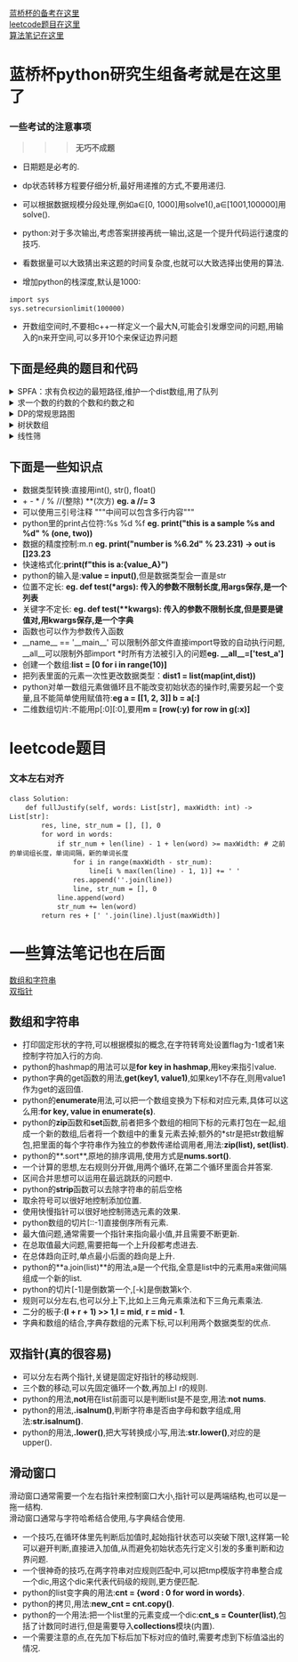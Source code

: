 [蓝桥杯的备考在这里](#蓝桥杯python研究生组备考就是在这里了)  
[leetcode题目在这里](#leetcode题目)  
[算法笔记在这里](#一些算法笔记也在后面)  

# 蓝桥杯python研究生组备考就是在这里了

<!-- [待学链接](https://www.bilibili.com/video/BV1qW4y1a7fU?p=72&vd_source=5a8651962259df7b14781b1d0370c6a0) -->

### 一些考试的注意事项
>>>**无巧不成题**

* 日期题是必考的.  
* dp状态转移方程要仔细分析,最好用递推的方式,不要用递归.  
* 可以根据数据规模分段处理,例如a∈[0, 1000]用solve1(),a∈[1001,100000]用solve().  
* python:对于多次输出,考虑答案拼接再统一输出,这是一个提升代码运行速度的技巧.   

* 看数据量可以大致猜出来这题的时间复杂度,也就可以大致选择出使用的算法.  

* 增加python的栈深度,默认是1000:   
```
import sys
sys.setrecursionlimit(100000)
```

* 开数组空间时,不要相c++一样定义一个最大N,可能会引发爆空间的问题,用输入的n来开空间,可以多开10个来保证边界问题

## 下面是经典的题目和代码  


<details><summary>SPFA：求有负权边的最短路径,维护一个dist数组,用了队列</summary>    
<img src="./img-tree/LanQiao_foundation/SPFA.png" alt="SPFA" />
</details>

<details><summary>求一个数的约数的个数和约数之和</summary>    
<img src="./img-tree/LanQiao_foundation/4-1.png" alt="SPFA" />
</details>

<details><summary>DP的常规思路图</summary>    
<img src="./img-tree/LanQiao_foundation/DP.png" alt="SPFA" />
</details>

<details><summary>树状数组</summary>    
<img src="./img-tree/LanQiao_foundation/tree_list.png" alt="SPFA" />
</details>

<details><summary>线性筛</summary>    
<img src="./img-tree/LanQiao_foundation/liner_filter.png" alt="SPFA" />
</details>




## 下面是一些知识点  
* 数据类型转换:直接用int(), str(), float()  
* \+ \- \* \/ \% \//(整除) \**(次方) **eg. a //= 3**  
* 可以使用三引号注释 """中间可以包含多行内容"""   
* python里的print占位符:%s %d %f **eg. print("this is a sample %s and %d" % (one, two))**  
* 数据的精度控制:m.n **eg. print("number is %6.2d" % 23.231) -> out is []23.23**  
* 快速格式化:**print(f"this is a:{value_A}")**  
* python的输入是:**value = input()**,但是数据类型会一直是str
* 位置不定长: **eg. def test(\*args): 传入的参数不限制长度,用args保存,是一个列表**  
* 关键字不定长: **eg. def test(\*\*kwargs): 传入的参数不限制长度,但是要是键值对,用kwargs保存,是一个字典**  
* 函数也可以作为参数传入函数  
* \_\_name\_\_ == '\_\_main\_\_' 可以限制外部文件直接import导致的自动执行问题, \_\_all\_\_可以限制外部import *时所有方法被引入的问题**eg. \_\_all\_\_=['test_a']**  
* 创建一个数组:**list = [0 for i in range(10)]**  
* 把列表里面的元素一次性更改数据类型：**dist1 = list(map(int,dist))**    
* python对单一数组元素做循环且不能改变初始状态的操作时,需要另起一个变量,且不能简单使用赋值符:**eg a = [[1, 2, 3]] b = a[:]**  
* 二维数组切片:不能用p[:0][:0],要用**m = [row(:y) for row in g(:x)]**

# leetcode题目
### 文本左右对齐
```
class Solution:
    def fullJustify(self, words: List[str], maxWidth: int) -> List[str]:
        res, line, str_num = [], [], 0
        for word in words:
            if str_num + len(line) - 1 + len(word) >= maxWidth: # 之前的单词组长度，单词间隔，新的单词长度
                for i in range(maxWidth - str_num):
                    line[i % max(len(line) - 1, 1)] += ' '
                res.append(''.join(line))
                line, str_num = [], 0
            line.append(word)
            str_num += len(word)
        return res + [' '.join(line).ljust(maxWidth)]
```

# 一些算法笔记也在后面
[数组和字符串](#数组和字符串)    
[双指针](#双指针真的很容易)
## 数组和字符串

* 打印固定形状的字符,可以根据模拟的概念,在字符转弯处设置flag为-1或者1来控制字符加入行的方向.    
* python的hashmap的用法可以是**for key in hashmap**,用key来指引value.  
* python字典的get函数的用法,**get(key1, value1)**,如果key1不存在,则用value1作为get的返回值.  
* python的**enumerate**用法,可以把一个数组变换为下标和对应元素,具体可以这么用:**for key, value in enumerate(s)**.  
* python的**zip**函数和**set**函数,前者把多个数组的相同下标的元素打包在一起,组成一个新的数组,后者将一个数组中的重复元素去掉;额外的*str是把str数组解包,把里面的每个字符串作为独立的参数传递给调用者,用法:**zip(list), set(list)**.    
* python的**.sort**,原地的排序调用,使用方式是**nums.sort()**.  
* 一个计算的思想,左右规则分开做,用两个循环,在第二个循环里面合并答案.   
* 区间合并思想可以运用在最远跳跃的问题中.  
* python的**strip**函数可以去除字符串的前后空格  
* 取余符号可以很好地控制添加位置.  
* 使用快慢指针可以很好地控制筛选元素的效果.  
* python数组的切片[::-1]直接倒序所有元素.  
* 最大值问题,通常需要一个指针来指向最小值,并且需要不断更新.  
* 在总取值最大问题,需要把每一个上升段都考虑进去.  
* 在总体趋向正时,单点最小后面的趋向是上升.  
* python的**a.join(list)**的用法,a是一个代指,全意是list中的元素用a来做间隔组成一个新的list.  
* python的切片[-1]是倒数第一个,[-k]是倒数第k个.  
* 规则可以分左右,也可以分上下,比如上三角元素乘法和下三角元素乘法.  
* 二分的板子:**(l + r + 1) >> 1**,**l = mid**, **r = mid - 1**.  
* 字典和数组的结合,字典存数组的元素下标,可以利用两个数据类型的优点.  

## 双指针(真的很容易)
* 可以分左右两个指针,关键是固定好指针的移动规则.  
* 三个数的移动,可以先固定循环一个数,再加上l r的规则.  
* python的用法,**not**用在list前面可以是判断list是不是空,用法:**not nums**.  
* python的用法,**.isalnum()**,判断字符串是否由字母和数字组成,用法:**str.isalnum()**.  
* python的用法,**.lower()**,把大写转换成小写,用法:**str.lower()**,对应的是upper().  

## 滑动窗口
滑动窗口通常需要一个左右指针来控制窗口大小,指针可以是两端结构,也可以是一拖一结构.    
滑动窗口通常与字符哈希结合使用,与字典结合使用.  

* 一个技巧,在循环体里先判断后加值时,起始指针状态可以突破下限1,这样第一轮可以避开判断,直接进入加值,从而避免初始状态先行定义引发的多重判断和边界问题.  
* 一个很神奇的技巧,在两字符串对应规则匹配中,可以把tmp模版字符串整合成一个dic,用这个dic来代表代码级的规则,更方便匹配.  
* python的list变字典的用法:**cnt = {word : 0 for word in words}**.  
* python的拷贝,用法:**new_cnt = cnt.copy()**.  
* python的一个用法:把一个list里的元素变成一个dic:**cnt_s = Counter(list)**,包括了计数同时进行,但是需要导入**collections**模块(内置).  
* 一个需要注意的点,在先加下标后加下标对应的值时,需要考虑到下标值溢出的情况.  
